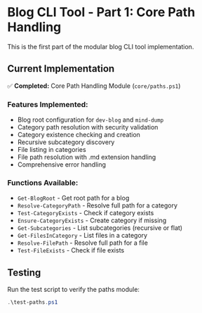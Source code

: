 # Blog CLI Tool - Part 1: Core Path Handling

This is the first part of the modular blog CLI tool implementation.

## Current Implementation

✅ **Completed:** Core Path Handling Module (`core/paths.ps1`)

### Features Implemented:

- Blog root configuration for `dev-blog` and `mind-dump`
- Category path resolution with security validation
- Category existence checking and creation
- Recursive subcategory discovery
- File listing in categories
- File path resolution with .md extension handling
- Comprehensive error handling

### Functions Available:

- `Get-BlogRoot` - Get root path for a blog
- `Resolve-CategoryPath` - Resolve full path for a category
- `Test-CategoryExists` - Check if category exists
- `Ensure-CategoryExists` - Create category if missing
- `Get-Subcategories` - List subcategories (recursive or flat)
- `Get-FilesInCategory` - List files in a category
- `Resolve-FilePath` - Resolve full path for a file
- `Test-FileExists` - Check if file exists

## Testing

Run the test script to verify the paths module:

```powershell
.\test-paths.ps1
